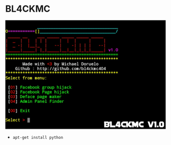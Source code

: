# BL4CKMC
<img src="https://github.com/bl4ckmc404/BL4CKMC/blob/master/20191030_011654.jpg?raw=true">
<ul>
 <li><code>apt-get install python</code></li>
</ul>
